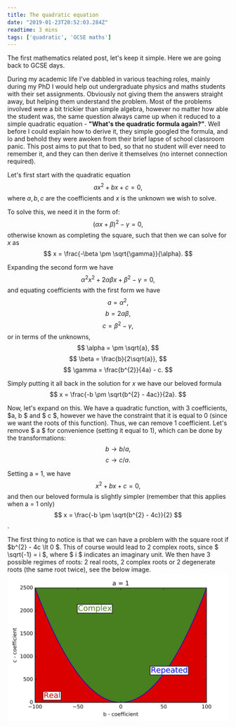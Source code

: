 ```yaml
---
title: The quadratic equation
date: "2019-01-23T20:52:03.284Z"
readtime: 3 mins
tags: ['quadratic', 'GCSE maths']
---
```


The first mathematics related post, let's keep it simple. Here we are going back to GCSE days.

During my academic life I've dabbled in various teaching roles, mainly during my PhD I would help out undergraduate physics and maths students with their set assignments. Obviously not giving them the answers straight away, but helping them understand the problem. Most of the problems involved were a bit trickier than simple algebra, however no matter how able the student was, the same question always came up when it reduced to a simple quadratic equation - <b>"What's the quadratic formula again?"</b>. Well before I could explain how to derive it, they simple googled the formula, and lo and behold they were awoken from their brief lapse of school classroom panic. This post aims to put that to bed, so that no student will ever need to remember it, and they can then derive it themselves (no internet connection required).

Let's first start with the quadratic equation
$$
ax^{2} + bx + c = 0,
$$
where $a, b, c$ are the coefficients and $x$ is the unknown we wish to solve.

To solve this, we need it in the form of:
$$
(\alpha x + \beta)^{2} - \gamma = 0,
$$
otherwise known as completing the square, such that then we can solve for $x$ as
$$
x = \frac{-\beta \pm \sqrt{\gamma}}{\alpha}.
$$

Expanding the second form we have
$$
\alpha^{2}x^{2} + 2\alpha\beta x + \beta^{2} - \gamma = 0,
$$
and equating coefficients with the first form we have
$$
a = \alpha^{2},
$$
$$
b = 2\alpha\beta,
$$
$$
c= \beta^{2} - \gamma,
$$
or in terms of the unknowns,
$$
\alpha = \pm \sqrt{a},
$$
$$
\beta = \frac{b}{2\sqrt{a}},
$$
$$
\gamma = \frac{b^{2}}{4a} - c.
$$

Simply putting it all back in the solution for $x$ we have our beloved formula
$$
x = \frac{-b \pm \sqrt{b^{2} - 4ac}}{2a}.
$$

Now, let's expand on this. We have a quadratic function, with 3 coefficients, $a, b $ and $ c $, however we have the constraint that it is equal to 0 (since we want the roots of this function). Thus, we can remove 1 coefficient. Let's remove $ a $ for convenience (setting it equal to 1), which can be done by the transformations:
$$
b \rightarrow b/a,
$$
$$
c \rightarrow c/a.
$$

Setting a = 1, we have
$$
x^{2} + bx + c = 0,
$$
and then our beloved formula is slightly simpler (remember that this applies when a = 1 only)
$$
x = \frac{-b \pm \sqrt{b^{2} - 4c}}{2}
$$.

The first thing to notice is that we can have a problem with the square root if $b^{2} - 4c \lt 0 $. This of course would lead to 2 complex roots, since $ \sqrt{-1} = i $, where $ i $ indicates an imaginary unit.
We then have 3 possible regimes of roots: 2 real roots, 2 complex roots or 2 degenerate roots (the same root twice), see the below image.
![Roots](./root_regions.jpg)
